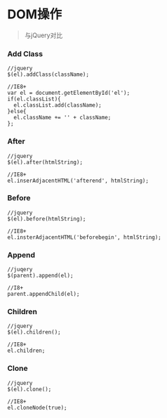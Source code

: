 # DOM操作
> 与jQuery对比

### Add Class
```
//jquery
$(el).addClass(className);

//IE8+
var el = document.getElementById('el');
if(el.classList){
  el.classList.add(className);
}else{
  el.className += '' + className;
};
```
### After
```
//jquery
$(el).after(htmlString);

//IE8+
el.inserAdjacentHTML('afterend', htmlString);
```

### Before
```
//jquery
$(el).before(htmlString);

//IE8+
el.insterAdjacentHTML('beforebegin', htmlString);
```

### Append
```
//juqery
$(parent).append(el);

//I8+
parent.appendChild(el);
```

### Children
```
//jquery
$(el).children();

//IE8+
el.children;
```

### Clone
```
//jquery
$(el).clone();

//IE8+
el.cloneNode(true);
```
